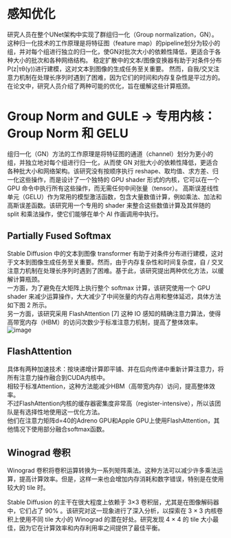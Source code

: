# 感知优化

研究人员在整个UNet架构中实现了群组归一化（Group normalization，GN）。
这种归一化技术的工作原理是将特征图（feature map）的pipeline划分为较小的组，并对每个组进行独立的归一化，使GN对批次大小的依赖性降低，更适合于各种大小的批次和各种网络结构。
稳定扩散中的文本/图像变换器有助于对条件分布P(z|τθ(y))进行建模，这对文本到图像的生成任务至关重要。
然而，自我/交叉注意力机制在处理长序列时遇到了困难，因为它们的时间和内存复杂性是平过方的。在论文中，研究人员介绍了两种可能的优化，旨在缓解这些计算瓶颈。
# Group Norm and GULE -> 专用内核：Group Norm 和 GELU
组归一化（GN）方法的工作原理是将特征图的通道（channel）划分为更小的组，并独立地对每个组进行归一化，从而使 GN 对批大小的依赖性降低，更适合各种批大小和网络架构。该研究没有按顺序执行 reshape、取均值、求方差、归一化这些操作，而是设计了一个独特的 GPU shader 形式的内核，它可以在一个 GPU 命令中执行所有这些操作，而无需任何中间张量（tensor）。
高斯误差线性单元（GELU）作为常用的模型激活函数，包含大量数值计算，例如乘法、加法和高斯误差函数。该研究用一个专用的 shader 来整合这些数值计算及其伴随的 split 和乘法操作，使它们能够在单个 AI 作画调用中执行。
## Partially Fused Softmax
Stable Diffusion 中的文本到图像 transformer 有助于对条件分布进行建模，这对于文本到图像生成任务至关重要。然而，由于内存复杂性和时间复杂度，自 / 交叉注意力机制在处理长序列时遇到了困难。基于此，该研究提出两种优化方法，以缓解计算瓶颈。  
一方面，为了避免在大矩阵上执行整个 softmax 计算，该研究使用一个 GPU shader 来减少运算操作，大大减少了中间张量的内存占用和整体延迟，具体方法如下图 2 所示。  
另一方面，该研究采用 FlashAttention [7] 这种 IO 感知的精确注意力算法，使得高带宽内存（HBM）的访问次数少于标准注意力机制，提高了整体效率。  
![image](https://github.com/Hlufies/Algorithm_Learning/assets/130231524/c41bd503-ec89-45a9-933c-be57e8bcbc37)

## FlashAttention
具体有两种加速技术：按块递增计算即平铺、并在后向传递中重新计算注意力，将所有注意力操作融合到CUDA内核中。  
相较于标准Attention，这种方法能减少HBM（高带宽内存）访问，提高整体效率。  
不过FlashAttention内核的缓存器密集度非常高（register-intensive），所以该团队是有选择性地使用这一优化方法。  
他们在注意力矩阵d=40的Adreno GPU和Apple GPU上使用FlashAttention，其他情况下使用部分融合softmax函数。  
## Winograd 卷积
Winograd 卷积将卷积运算转换为一系列矩阵乘法。这种方法可以减少许多乘法运算，提高计算效率。但是，这样一来也会增加内存消耗和数字错误，特别是在使用较大的 tile 时。

Stable Diffusion 的主干在很大程度上依赖于 3×3 卷积层，尤其是在图像解码器中，它们占了 90% 。该研究对这一现象进行了深入分析，以探索在 3 × 3 内核卷积上使用不同 tile 大小的 Winograd 的潜在好处。研究发现 4 × 4 的 tile 大小最佳，因为它在计算效率和内存利用率之间提供了最佳平衡。

